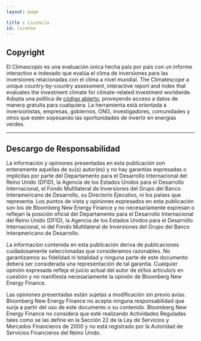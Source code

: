 ```yaml
---
layout: page

title : Licencia
id: license
---
```


## Copyright
El Climascopio es una evaluación única hecha país por país con un informe interactivo e indexado que evalúa el clima de inversiones para las inversiones relacionadas con el clima a nivel mundial. 
The Climatescope a unique country-by-country assessment, interactive report and index that evaluates the investment climate for climate-related investment worldwide. Adopta una política de [código abierto](http://github.com/climatescope/global-climatescope.org), proveyendo acceso a datos de manera gratuita para cualquiera. La herramienta está orientada a inversionistas, empresas, gobiernos, ONG, investigadores, comunidades y otros que estén sopesando las oportunidades de invertir en energías verdes.

***

## Descargo de Responsabilidad
La información y opiniones presentadas en esta publicación son enteramente aquellas de su(s) autor(es) y no hay garantías expresadas o implícitas por parte del Departamento para el Desarrollo Internacional del Reino Unido (DFID),  la Agencia de los Estados Unidos para el Desarrollo Internacional, el Fondo Multilateral de Inversiones del Grupo del Banco Interamericano de Desarrollo, su Directorio Ejecutivo, ni los países que representa. Los puntos de vista y opiniones expresados en esta publicación son los de Bloomberg New Energy Finance y no necesariamente expresan o reflejan la posición oficial del Departamento para el Desarrollo Internacional del Reino Unido (DFID),  la Agencia de los Estados Unidos para el Desarrollo Internacional, ni del Fondo Multilateral de Inversiones del Grupo del Banco Interamericano de Desarrollo.

La información contenida en esta publicación deriva de publicaciones cuidadosamente seleccionadas que consideramos razonables. No garantizamos su fidelidad ni totalidad y ninguna parte de este documento deberá ser considerada una representación de tal garantía. Cualquier opinión expresada refleja el juicio actual del autor de el/los artículo/s en cuestión y no manifiesta necesariamente la opinión de Bloomberg New Energy Finance.

Las opiniones presentadas están sujetas a modificación sin previo aviso. Bloomberg New Energy Finance no acepta ninguna responsabilidad que surja a partir del uso de este documento o su contenido. Bloomberg New Energy Finance no considera que esté realizando Actividades Reguladas tales como se las define en la Sección 22 de la Ley de Servicios y Mercados Financieros de 2000 y no está registrado por la Autoridad de Servicios Financieros del Reino Unido.